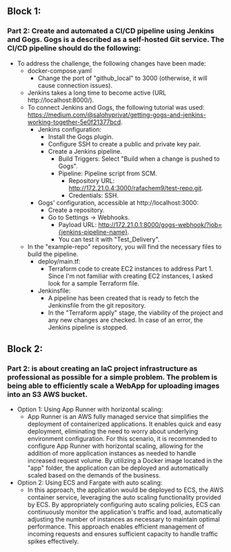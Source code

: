 ## Block 1:
### Part 2: Create and automated a CI/CD pipeline using Jenkins and Gogs. Gogs is a described as a self-hosted Git service. The CI/CD pipeline should do the following:
- To address the challenge, the following changes have been made:
  - docker-compose.yaml
      - Change the port of "github_local" to 3000 (otherwise, it will cause connection issues).
  - Jenkins takes a long time to become active (URL http://localhost:8000/).
  - To connect Jenkins and Gogs, the following tutorial was used:  https://medium.com/@salohyprivat/getting-gogs-and-jenkins-working-together-5e0f21377bcd.
      - Jenkins configuration:
          - Install the Gogs plugin.
          - Configure SSH to create a public and private key pair.
          - Create a Jenkins pipeline.
              - Build Triggers: Select "Build when a change is pushed to Gogs".
              - Pipeline: Pipeline script from SCM.
                  - Repository URL: http://172.21.0.4:3000/rafachem9/test-repo.git.
                  - Credentials: SSH.
      - Gogs' configuration, accessible at http://localhost:3000:
          - Create a repository.
          - Go to Settings -> Webhooks.
              - Payload URL: http://172.21.0.1:8000/gogs-webhook/?job={jenkins-pipeline-name}.
              - You can test it with "Test_Delivery".
  - In the "example-repo" repository, you will find the necessary files to build the pipeline.
      - deploy/main.tf:
          - Terraform code to create EC2 instances to address Part 1. Since I'm not familiar with creating EC2 instances, I asked look for a sample Terraform file.
      - Jenkinsfile:
          - A pipeline has been created that is ready to fetch the Jenkinsfile from the git repository.
          - In the "Terraform apply" stage, the viability of the project and any new changes are checked. In case of an error, the Jenkins pipeline is stopped.

## Block 2:
### Part 2: is about creating an IaC project infrastructure as professional as possible for a simple problem. The problem is being able to efficiently scale a WebApp for uploading images into an S3 AWS bucket.

- Option 1: Using App Runner with horizontal scaling:
  - App Runner is an AWS fully managed service that simplifies the deployment of containerized applications. It enables quick and easy deployment, eliminating the need to worry about underlying environment configuration. For this scenario, it is recommended to configure App Runner with horizontal scaling, allowing for the addition of more application instances as needed to handle increased request volume. By utilizing a Docker image located in the "app" folder, the application can be deployed and automatically scaled based on the demands of the business.
- Option 2: Using ECS and Fargate with auto scaling:
  - In this approach, the application would be deployed to ECS, the AWS container service, leveraging the auto scaling functionality provided by ECS. By appropriately configuring auto scaling policies, ECS can continuously monitor the application's traffic and load, automatically adjusting the number of instances as necessary to maintain optimal performance. This approach enables efficient management of incoming requests and ensures sufficient capacity to handle traffic spikes effectively.